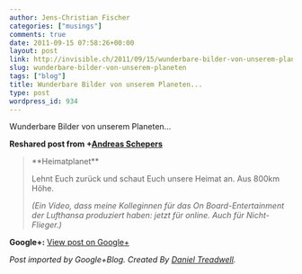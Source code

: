 ```yaml
---
author: Jens-Christian Fischer
categories: ["musings"]
comments: true
date: 2011-09-15 07:58:26+00:00
layout: post
link: http://invisible.ch/2011/09/15/wunderbare-bilder-von-unserem-planeten/
slug: wunderbare-bilder-von-unserem-planeten
tags: ["blog"]
title: Wunderbare Bilder von unserem Planeten...
type: post
wordpress_id: 934
---
```


Wunderbare Bilder von unserem Planeten...  
  
**Reshared post from +[Andreas Schepers](https://plus.google.com/106812827761443711533)**  


<blockquote>**Heimatplanet**  
  
Lehnt Euch zurück und schaut Euch unsere Heimat an. Aus 800km Höhe.  
  
_(Ein Video, dass meine Kolleginnen für das On Board-Entertainment der Lufthansa produziert haben: jetzt für online. Auch für Nicht-Flieger.)_</blockquote>

**Google+:** [View post on Google+](https://plus.google.com/109789939743085010576/posts/J6WdgzDyJ1e)

  
  
_Post imported by Google+Blog.  Created By [Daniel Treadwell](http://minimali.se/)._
